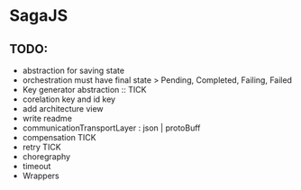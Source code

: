 # SagaJS

## TODO:

- abstraction for saving state
- orchestration must have final state > Pending, Completed, Failing, Failed
- Key generator abstraction :: TICK
- corelation key and id key
- add architecture view
- write readme
- communicationTransportLayer : json | protoBuff
- compensation TICK
- retry TICK
- choregraphy
- timeout
- Wrappers